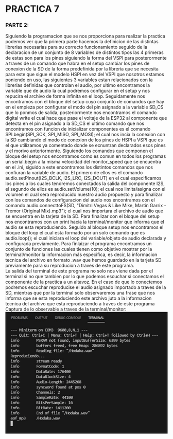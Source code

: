 # PRACTICA 7 
### PARTE 2:
Siguiendo la programacion que se nos proporciona para realizar la practica podemos ver que la primera parte hacemos la definicion de las distintas librerias necesarias para su correcto funcionamiento seguido de la declaracion de un conjunto de 8 variables de distintos tipos las 4 primeras de estas son para los pines siguiendo la forma del VSPI para posterormente a traves de un comando que habra en el setup cambiar los pines de conexion de la SD de la forma predefinida por la libreria que se necesita para este que sigue el modelo HSPI en vez del VSPI que nosotros estamos poniendo en uso, las siguientes 3 variables estan relacionados con la librerias definidas que controlan el audio, por ultimo encontramos la variable que de audio la cual podremos configurar en el setup y nos repucira el archivo de forma infinita en el loop.
Seguidamente nos encontramos con el bloque del setup cuyo conjunto de comandos que hay en el empieza por configurar el modo del pin asignado a la variable SD_CS que lo ponmos de salida, posteriormente nos encontramos el comando digital write el cual hace que pase el voltaje de la ESP32 al componente que detecta en el pin asignado a la SD_CS el ultimo comando que nos encontramos con funcion de inicializar componentes es el comando SPI.begin(SPI_SCK, SPI_MISO, SPI_MOSI); el cual nos incia la conexion con la SD cambiando el modo de conexion de los pines de HSPI a VSPI que es el que utilizamos ya comentado donde se ecnuntran declarados esos pines y el morivo anteriormente. Siguiendo los comandos que componen el bloque del setup nos encontramos como es comun en todos los programas un serial.begin a la misma velocidad del monitor_speed que se encuentra en el .ini, siguido a este encontramos los distintos comandos que nos confiuran la variable de audio. El primero de ellos es el comando audio.setPinout(I2S_BCLK, I2S_LRC, I2S_DOUT) en el cual especificamos los pines a los cuales tendremos conectados la salida del componente I2S, el segundo de ellos es audio.setVolume(10); el cual nos limita/asigna con el volumen el cual sera reproducido nuestro audio propuesto y para finalizar con los comandos de configuracion del audio nos encontramos con el comando audio.connecttoFS(SD, "Dimitri Vegas & Like Mike, Martin Garrix - Tremor (Original Mix).mp3"); el cual nos importara el archivo de audio que se encuentra en la tarjeta de la SD. Para finalizar con el bloque del setup nos encontramos con un print hacia la terminal/monitor que informa que el audio se esta reproduciendo.
Seguido al bloque setup nos encontramos el bloque del loop el cual esta formado por un solo comando que es   audio.loop(); el cual iniciara el loop del variable/objeto de audio declarada y configurada previamente.
Para finlaizar el programa encontramos un conjunto de funciones las cuales tienen como objetivo mostrar por la terminal/monitor la informacion más especifica, es decir, la informacion tecnica del archivo en formato .wav que hemos guardado en la tarjeta SD previamente para su reproducion a traves de este programa.  
La salida del terminal de este programa no solo nos viene dada por el terminal si no que tambien por lo que podemos escuchar si conectamos el componente de la practica a un altavoz. En el caso de que lo conectemos podremos escuchar reproducise el audio asignado importado a traves de la SD, mientras que por la terminal solo observaremos una frase que nos informa que se esta reproduciendo este archivo juto a la informacion tecnica del archivo que esta reproduciendo a traves de este programa
Captura de lo observable a traves de la terminal/monitor: 
![alt text](CapPractica7_Parte2.png)


